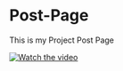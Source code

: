 # Post-Page
 This is my Project Post Page 

 
 [![Watch the video](https://youtu.be/ELnnRGjorXI)](https://youtu.be/ELnnRGjorXI)
